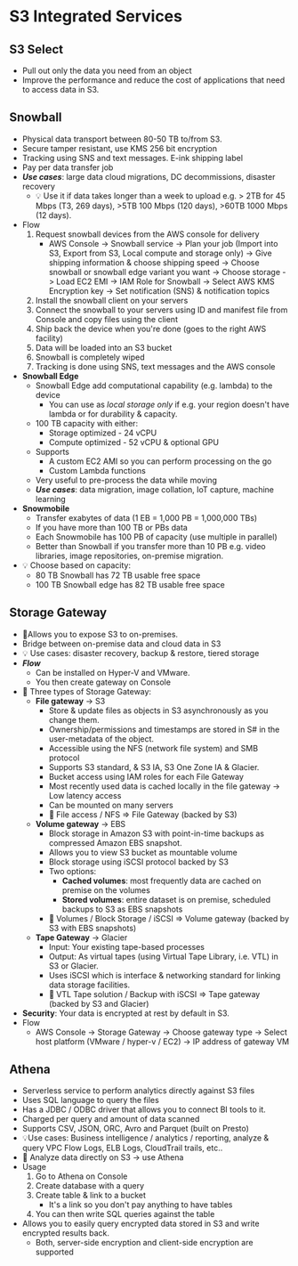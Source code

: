 # S3 Integrated Services

## S3 Select

- Pull out only the data you need from an object
- Improve the performance and reduce the cost of applications that need to access data in S3.

## Snowball

- Physical data transport between 80-50 TB to/from S3.
- Secure tamper resistant, use KMS 256 bit encryption
- Tracking using SNS and text messages. E-ink shipping label
- Pay per data transfer job
- ***Use cases***: large data cloud migrations, DC decommissions, disaster recovery
  - 💡 Use it if data takes longer than a week to upload e.g. > 2TB for 45 Mbps (T3, 269 days), >5TB 100 Mbps (120 days), >60TB 1000 Mbps (12 days).
- Flow
    1. Request snowball devices from the AWS console for delivery
       - AWS Console -> Snowball service -> Plan your job (Import into S3, Export from S3, Local compute and storage only) -> Give shipping information & choose shipping speed ->  Choose snowball or snowball edge variant you want -> Choose storage -> Load EC2 EMI -> IAM Role for Snowball -> Select AWS KMS Encryption key -> Set notification (SNS) & notification topics
    2. Install the snowball client on your servers
    3. Connect the snowball to your servers using ID and manifest file from Console and copy files using the client
    4. Ship back the device when you're done (goes to the right AWS facility)
    5. Data will be loaded into an S3 bucket
    6. Snowball is completely wiped
    7. Tracking is done using SNS, text messages and the AWS console
- **Snowball Edge**
  - Snowball Edge add computational capability (e.g. lambda) to the device
    - You can use as *local storage only* if e.g. your region doesn't have lambda or for durability & capacity.
  - 100 TB capacity with either:
    - Storage optimized - 24 vCPU
    - Compute optimized - 52 vCPU & optional GPU
  - Supports
    - A custom EC2 AMI so you can perform processing on the go
    - Custom Lambda functions
  - Very useful to pre-process the data while moving
  - ***Use cases***: data migration, image collation, IoT capture, machine learning
- **Snowmobile**
  - Transfer exabytes of data (1 EB = 1,000 PB = 1,000,000 TBs)
  - If you have more than 100 TB or PBs data
  - Each Snowmobile has 100 PB of capacity (use multiple in parallel)
  - Better than Snowball if you transfer more than 10 PB e.g. video libraries, image repositories, on-premise migration.
- 💡 Choose based on capacity:
  - 80 TB Snowball has 72 TB usable free space
  - 100 TB Snowball edge has 82 TB usable free space

## Storage Gateway

- 📝Allows you to expose S3 to on-premises.
- Bridge between on-premise data and cloud data in S3
- 💡 Use cases: disaster recovery, backup & restore, tiered storage
- ***Flow***
  - Can be installed on Hyper-V and VMware.
  - You then create gateway on Console
- 📝 Three types of Storage Gateway:
  - **File gateway** -> S3
    - Store & update files as objects in S3 asynchronously as you change them.
    - Ownership/permissions and timestamps are stored in S# in the user-metadata of the object.
    - Accessible using the NFS (network file system) and SMB protocol
    - Supports S3 standard, & S3 IA, S3 One Zone IA & Glacier.
    - Bucket access using IAM roles for each File Gateway
    - Most recently used data is cached locally in the file gateway -> Low latency access
    - Can be mounted on many servers
    - 📝 File access / NFS => File Gateway (backed by S3)
  - **Volume gateway** -> EBS
    - Block storage in Amazon S3 with point-in-time backups as compressed Amazon EBS snapshot.
    - Allows you to view S3 bucket as mountable volume
    - Block storage using iSCSI protocol backed by S3
    - Two options:
      - **Cached volumes**: most frequently data are cached on premise on the volumes
      - **Stored volumes**: entire dataset is on premise, scheduled backups to S3 as EBS snapshots
    - 📝 Volumes / Block Storage / iSCSI => Volume gateway (backed by S3 with EBS snapshots)
  - **Tape Gateway** -> Glacier
    - Input: Your existing tape-based processes
    - Output: As virtual tapes (using Virtual Tape Library, i.e. VTL) in S3 or Glacier.
    - Uses iSCSI which is interface & networking standard for linking data storage facilities.
    - 📝 VTL Tape solution / Backup with iSCSI => Tape gateway (backed by S3 and Glacier)
- **Security**: Your data is encrypted at rest by default in S3.
- Flow
  - AWS Console -> Storage Gateway -> Choose gateway type -> Select host platform (VMware / hyper-v / EC2) -> IP address of gateway VM

## Athena

- Serverless service to perform analytics directly against S3 files
- Uses SQL language to query the files
- Has a JDBC / ODBC driver that allows you to connect BI tools to it.
- Charged per query and amount of data scanned
- Supports CSV, JSON, ORC, Avro and Parquet (built on Presto)
- 💡Use cases: Business intelligence / analytics / reporting, analyze & query VPC Flow Logs, ELB Logs, CloudTrail trails, etc..
- 📝 Analyze data directly on S3 -> use Athena
- Usage
  1. Go to Athena on Console
  2. Create database with a query
  3. Create table & link to a bucket
     - It's a link so you don't pay anything to have tables
  4. You can then write SQL queries against the table
- Allows you to easily query encrypted data stored in S3 and write encrypted results back.
  - Both, server-side encryption and client-side encryption are supported
